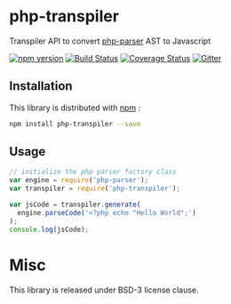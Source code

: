 # php-transpiler

Transpiler API to convert [php-parser](https://github.com/glayzzle/php-parser) AST to Javascript


[![npm version](https://badge.fury.io/js/php-transpiler.svg)](https://www.npmjs.com/package/php-transpiler)
[![Build Status](https://travis-ci.org/glayzzle/php-transpiler.svg?branch=master)](https://travis-ci.org/glayzzle/php-transpiler)
[![Coverage Status](https://coveralls.io/repos/github/glayzzle/php-transpiler/badge.svg?branch=master&v=0.0.5)](https://coveralls.io/github/glayzzle/php-transpiler?branch=master)
[![Gitter](https://img.shields.io/badge/GITTER-join%20chat-green.svg)](https://gitter.im/glayzzle/Lobby)

Installation
------------

This library is distributed with [npm](https://www.npmjs.com/package/php-transpiler) :

```sh
npm install php-transpiler --save
```

Usage
-----

```js
// initialize the php parser factory class
var engine = require('php-parser');
var transpiler = require('php-transpiler');

var jsCode = transpiler.generate(
  engine.parseCode('<?php echo "Hello World";')
);
console.log(jsCode);
```

# Misc

This library is released under BSD-3 license clause.
